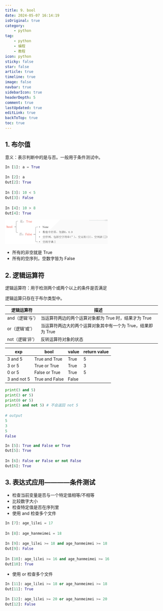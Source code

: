 ```yaml
---
title: 9. bool 
date: 2024-05-07 16:14:19
isOriginal: true
category:
    - python
tag:
    - python
    - 编程
    - 教程
icon: python
sticky: false
star: false
article: true
timeline: true
image: false
navbar: true
sidebarIcon: true
headerDepth: 5
comment: true
lastUpdated: true
editLink: true
backToTop: true
toc: true
---
```


## 1. 布尔值

意义：表示判断中的是与否。一般用于条件测试中。

```python
In [1]: a = True

In [2]: a
Out[2]: True

In [3]: 10 < 5
Out[3]: False

In [4]: 10 > 8
Out[4]: True
```



<img src="./9.bool.assets/5166e4855df0d18ac3cec4f863b29bd.png" alt="5166e4855df0d18ac3cec4f863b29bd" style="zoom:33%;" />

- 所有的非空就是 True
- 所有的空序列，空数字皆为 False



## 2. 逻辑运算符

逻辑运算符：用于检测两个或两个以上的条件是否满足

逻辑运算只存在于布尔类型中。

| 逻辑运算符      | 描述                                                         |
| --------------- | ------------------------------------------------------------ |
| and（逻辑‘与’） | 当运算符两边的两个运算对象都为 True 时，结果才为 True        |
| or（逻辑‘或’）  | 当运算符两边大的两个运算对象其中有一个为 True，结果即为 True |
| not（逻辑‘非’） | 反转运算符对象的状态                                         |

| exp         | bool           | value | return value |
| ----------- | -------------- | ----- | ------------ |
| 3 and 5     | True and True  | True  | 5            |
| 3 or 5      | True or True   | True  | 3            |
| 0 or 5      | False or True  | True  | 5            |
| 3 and not 5 | True and False | False |              |

```python
print(3 and 5)
print(3 or 5)
print(0 or 5)
print(3 and not 5) # 不会返回 not 5

# output
5
3
5
False
```



```python
In [5]: True and False or True
Out[5]: True

In [6]: False or False or not False
Out[6]: True
```

## 3. 表达式应用————条件测试

- 检查当前变量是否与一个特定值相等/不相等
- 比较数字大小
- 检查特定值是否在序列里
- 使用 and 检查多个文件

```python
In [7]: age_lilei = 17

In [8]: age_hanmeimei = 18

In [9]: age_lilei >= 18 and age_hanmeimei >= 18
Out[9]: False

In [10]: age_lilei >= 16 and age_hanmeimei >= 16
Out[10]: True
```

- 使用 or 检查多个文件

```python
In [11]: age_lilei >= 18 or age_hanmeimei >= 18
Out[11]: True

In [12]: age_lilei >= 20 or age_hanmeimei >= 20
Out[12]: False
```


